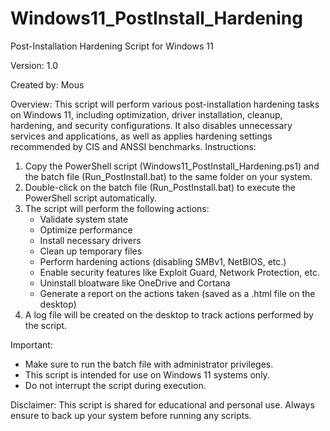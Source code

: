 # Windows11_PostInstall_Hardening

Post-Installation Hardening Script for Windows 11

Version: 1.0

Created by: Mous

Overview:
This script will perform various post-installation hardening tasks on Windows 11, including optimization, driver installation, cleanup, hardening, and security configurations. It also disables unnecessary services and applications, as well as applies hardening settings recommended by CIS and ANSSI benchmarks.
Instructions:
1. Copy the PowerShell script (Windows11_PostInstall_Hardening.ps1) and the batch file (Run_PostInstall.bat) to the same folder on your system.
2. Double-click on the batch file (Run_PostInstall.bat) to execute the PowerShell script automatically.
3. The script will perform the following actions:
   - Validate system state
   - Optimize performance
   - Install necessary drivers
   - Clean up temporary files
   - Perform hardening actions (disabling SMBv1, NetBIOS, etc.)
   - Enable security features like Exploit Guard, Network Protection, etc.
   - Uninstall bloatware like OneDrive and Cortana
   - Generate a report on the actions taken (saved as a .html file on the desktop)
4. A log file will be created on the desktop to track actions performed by the script.

Important:
- Make sure to run the batch file with administrator privileges.
- This script is intended for use on Windows 11 systems only.
- Do not interrupt the script during execution.

Disclaimer:
This script is shared for educational and personal use. Always ensure to back up your system before running any scripts.
